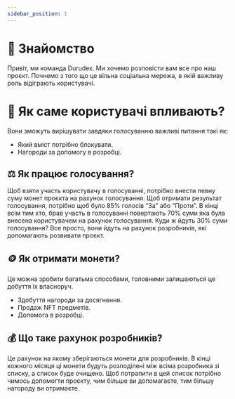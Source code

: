 ```yaml
---
sidebar_position: 1
---
```


# 👋 Знайомство

Привіт, ми команда Durudex. Ми хочемо розповісти вам все про наш проєкт. Почнемо з того що це вільна соціальна 
мережа, в якій важливу роль відіграють користувачі.

# 🤔 Як саме користувачі впливають?

Вони зможуть вирішувати завдяки голосуванню важливі питання такі як:

- Який вміст потрібно блокувати.
- Нагороди за допомогу в розробці.

## ⚖️ Як працює голосування?

Щоб взяти участь користувачу в голосуванні, потрібно внести певну суму монет проєкта на рахунок голосування. 
Щоб отримати результат голосування, потрібно щоб було 85% голосів “За” або “Проти”. В кінці всім тим хто, брав 
участь в голосуванні повертають 70% суми яка була внесена користувачем на рахунок голосування. Куди ж йдуть 30% 
суми голосування? Все просто, вони йдуть на рахунок розробників, які допомагають розвивати проєкт.

## 🪙 Як отримати монети?

Це можна зробити багатьма способами, головними залишаються це добуття їх власноруч.

- Здобуття нагороди за досягнення.
- Продаж NFT предметів.
- Допомога в розробці.

## 💰 Що таке рахунок розробників?

Це рахунок на якому зберігаються монети для розробників. В кінці кожного місяця ці монети будуть розподілені між 
всіма розробника зі списку, а список буде очищено. Щоб потрапити в цей список потрібно чимось допомогти проєкту, 
чим більше ви допомагаєте, тим більшу нагороду ви отримаєте.
